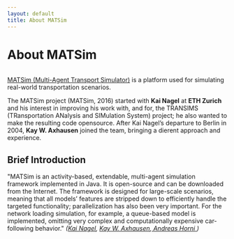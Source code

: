 ```yaml
---
layout: default
title: About MATSim
---
```


<div class="post">
	<h1 class="pageTitle">About MATSim</h1>
	<img src="{{ '/assets/img/matsim.png' | prepend: site.baseurl }}" alt="">
	<p class="intro"><a href="https://www.matsim.org/">MATSim (Multi-Agent Transport Simulator)</a> is a platform used for simulating real-world transportation scenarios.</p>
	<p>The MATSim project (MATSim, 2016) started with <b>Kai Nagel</b> at <b>ETH Zurich</b> and his interest in improving his work with, and for, the TRANSIMS (TRansportation ANalysis and SIMulation System) project; he also wanted to make the resulting code opensource. After Kai Nagel’s departure to Berlin in 2004, <b>Kay W. Axhausen</b> joined the team, bringing a dierent approach and experience.</p>
	<h2>Brief Introduction</h2>
	<p>"MATSim is an activity-based, extendable, multi-agent simulation framework implemented in Java. It is open-source and can be downloaded from the Internet. The framework is designed for large-scale scenarios, meaning that all models’ features are stripped down to efficiently handle the targeted functionality; parallelization has also been very important. For the network loading simulation, for example, a queue-based model is implemented, omitting very complex and computationally expensive car-following behavior."<i> (<a href="https://www.tu-berlin.de/?id=12926">Kai Nagel</a>, <a href="https://rsginc.com/team/kay-axhausen/">Kay W. Axhausen</a>,<a href="https://www.linkedin.com/in/andreas-horni/"> Andreas Horni </a>)</i></p>
<!--	<ul>
		<li>Built with SASS + GULP + BROWSERSYNC + AUTOPREFIXER</li>
  		<li>SVG Social Icons from <a href="http://customizr.net/icons/">Customizr</a></li>
  		<li><a href="http://responsive-nav.com/">Responsive Nav Menu</a></li>
  		<li><a href="https://github.com/snaptortoise/jekyll-rss-feeds">XML Feed for RSS Readers</a></li>
  		<li>Contact Form via <a href="http://formspree.io/">Formspree</a></li>
      <li>5 Post Loop with excerpt on Home Page</li>
  		<li>Previous / Next Post Navigation</li>
      <li>Estimated Reading Time for posts</li>
  		<li><a href="https://github.com/adobe-webplatform/dropcap.js">Drop Cap</a> on posts</li>
  		<li><a href="http://typecast.com/blog/a-more-modern-scale-for-web-typography">A Better Type Scale</a></li>
  	</ul>-->
</div>
